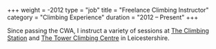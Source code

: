+++
weight = -2012
type = "job"
title = "Freelance Climbing Instructor"
category = "Climbing Experience"
duration = "2012 &ndash; Present"
+++

Since passing the CWA, I instruct a variety of sessions at [The Climbing Station][TCS] and [The Tower Climbing Centre][TCC] in Leicestershire.

[TCC]: http://thetowerclimbingcentre.co.uk/
[TCS]: http://theclimbingstation.com/

